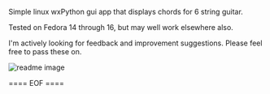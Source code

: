 Simple linux wxPython gui app that displays chords for 6 string guitar.

Tested on Fedora 14 through 16, but may well work elsewhere also.

I'm actively looking for feedback and improvement suggestions. Please feel free to pass these on.

![readme image](https://github.com/robertpearce/chord-finder/blob/master/docs/readme-image.png)


==== EOF ====
